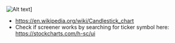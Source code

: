 
![Alt text]([(https://upload.wikimedia.org/wikipedia/commons/thumb/e/ea/Candlestick_chart_scheme_03-en.svg/2560px-Candlestick_chart_scheme_03-en.svg.png)https://upload.wikimedia.org/wikipedia/commons/thumb/e/ea/Candlestick_chart_scheme_03-en.svg/2560px-Candlestick_chart_scheme_03-en.svg.png)]

* https://en.wikipedia.org/wiki/Candlestick_chart
* Check if screener works by searching for ticker symbol here: https://stockcharts.com/h-sc/ui
